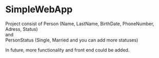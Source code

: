 # SimpleWebApp

Project consist of Person (Name, LastName, BirthDate, PhoneNumber, Adress, Status)
<br/>
and
<br/>
PersonStatus (Single, Married and you can add more statuses)

In future, more functionality and front end could be added.
